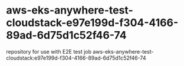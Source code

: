 # aws-eks-anywhere-test-cloudstack-e97e199d-f304-4166-89ad-6d75d1c52f46-74
repository for use with E2E test job aws-eks-anywhere-test-cloudstack:e97e199d-f304-4166-89ad-6d75d1c52f46-74
